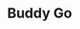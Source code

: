 --- 
title: "Buddy Go"
publishdate: "2019-8-18T16:48:46+02:00"
src: "https://365manga.net/manga/buddy-go"
image: "https://data.365manga.net/images/thumbnails/6499-buddy-go.jpg"
description: "Shizuku Ishiai, a 2nd year middle school student, loves dancing, but is bad at expressing herself, so she crossdresses and posts videos of her dances on the popular website 'Smile Douga', under the alias 'Ai'. And she had declared the 'dancing prince', Hayate, her rival. But, after a few unexpected events, and her attempts to best him, she's somehow thrown into an idol unit with him; furthermore, a MALE one?!"
---